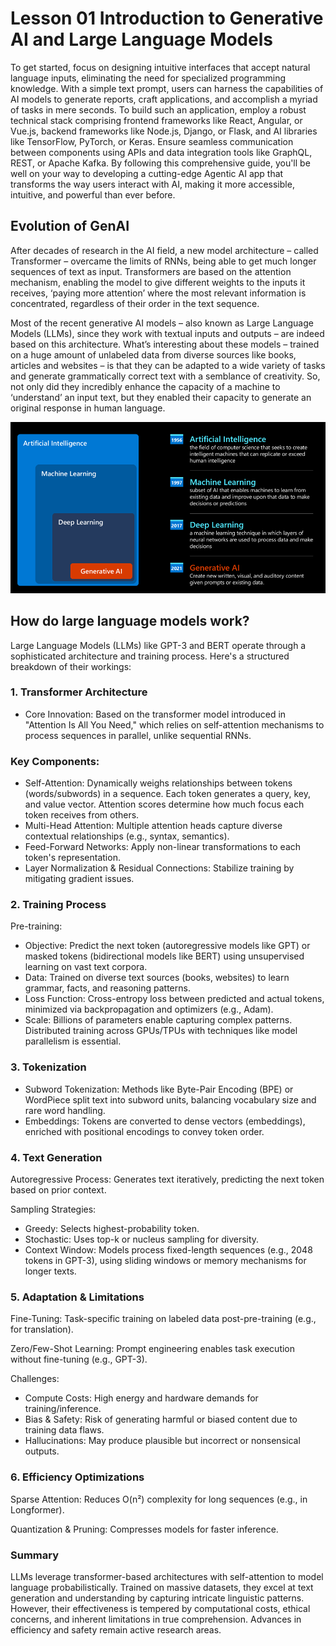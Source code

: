 # Lesson 01 Introduction to Generative AI and Large Language Models
To get started, focus on designing intuitive interfaces that accept natural language inputs, eliminating the need for specialized programming knowledge. With a simple text prompt, users can harness the capabilities of AI models to generate reports, craft applications, and accomplish a myriad of tasks in mere seconds. To build such an application, employ a robust technical stack comprising frontend frameworks like React, Angular, or Vue.js, backend frameworks like Node.js, Django, or Flask, and AI libraries like TensorFlow, PyTorch, or Keras. Ensure seamless communication between components using APIs and data integration tools like GraphQL, REST, or Apache Kafka. By following this comprehensive guide, you'll be well on your way to developing a cutting-edge Agentic AI app that transforms the way users interact with AI, making it more accessible, intuitive, and powerful than ever before.

## Evolution of GenAI
After decades of research in the AI field, a new model architecture – called Transformer – overcame the limits of RNNs, being able to get much longer sequences of text as input. Transformers are based on the attention mechanism, enabling the model to give different weights to the inputs it receives, ‘paying more attention’ where the most relevant information is concentrated, regardless of their order in the text sequence.

Most of the recent generative AI models – also known as Large Language Models (LLMs), since they work with textual inputs and outputs – are indeed based on this architecture. What’s interesting about these models – trained on a huge amount of unlabeled data from diverse sources like books, articles and websites – is that they can be adapted to a wide variety of tasks and generate grammatically correct text with a semblance of creativity. So, not only did they incredibly enhance the capacity of a machine to ‘understand’ an input text, but they enabled their capacity to generate an original response in human language.

<img src="AI-diagram.png" alt="Alt Text"  >


## How do large language models work?
Large Language Models (LLMs) like GPT-3 and BERT operate through a sophisticated architecture and training process. Here's a structured breakdown of their workings:

### 1. Transformer Architecture
- Core Innovation: Based on the transformer model introduced in "Attention Is All You Need," which relies on self-attention mechanisms to process sequences in parallel, unlike sequential RNNs.

### Key Components:
- Self-Attention: Dynamically weighs relationships between tokens (words/subwords) in a sequence. Each token generates a query, key, and value vector. Attention scores determine how much focus each token receives from others.
- Multi-Head Attention: Multiple attention heads capture diverse contextual relationships (e.g., syntax, semantics).
- Feed-Forward Networks: Apply non-linear transformations to each token's representation.
- Layer Normalization & Residual Connections: Stabilize training by mitigating gradient issues.

### 2. Training Process
Pre-training:
- Objective: Predict the next token (autoregressive models like GPT) or masked tokens (bidirectional models like BERT) using unsupervised learning on vast text corpora.
- Data: Trained on diverse text sources (books, websites) to learn grammar, facts, and reasoning patterns.
- Loss Function: Cross-entropy loss between predicted and actual tokens, minimized via backpropagation and optimizers (e.g., Adam).
- Scale: Billions of parameters enable capturing complex patterns. Distributed training across GPUs/TPUs with techniques like model parallelism is essential.

### 3. Tokenization
- Subword Tokenization: Methods like Byte-Pair Encoding (BPE) or WordPiece split text into subword units, balancing vocabulary size and rare word handling.
- Embeddings: Tokens are converted to dense vectors (embeddings), enriched with positional encodings to convey token order.

### 4. Text Generation
Autoregressive Process: Generates text iteratively, predicting the next token based on prior context.

Sampling Strategies:
- Greedy: Selects highest-probability token.
- Stochastic: Uses top-k or nucleus sampling for diversity.
- Context Window: Models process fixed-length sequences (e.g., 2048 tokens in GPT-3), using sliding windows or memory mechanisms for longer texts.

### 5. Adaptation & Limitations
Fine-Tuning: Task-specific training on labeled data post-pre-training (e.g., for translation).

Zero/Few-Shot Learning: Prompt engineering enables task execution without fine-tuning (e.g., GPT-3).

Challenges:
- Compute Costs: High energy and hardware demands for training/inference.
- Bias & Safety: Risk of generating harmful or biased content due to training data flaws.
- Hallucinations: May produce plausible but incorrect or nonsensical outputs.

### 6. Efficiency Optimizations
Sparse Attention: Reduces O(n²) complexity for long sequences (e.g., in Longformer).

Quantization & Pruning: Compresses models for faster inference.

### Summary
LLMs leverage transformer-based architectures with self-attention to model language probabilistically. Trained on massive datasets, they excel at text generation and understanding by capturing intricate linguistic patterns. However, their effectiveness is tempered by computational costs, ethical concerns, and inherent limitations in true comprehension. Advances in efficiency and safety remain active research areas.
